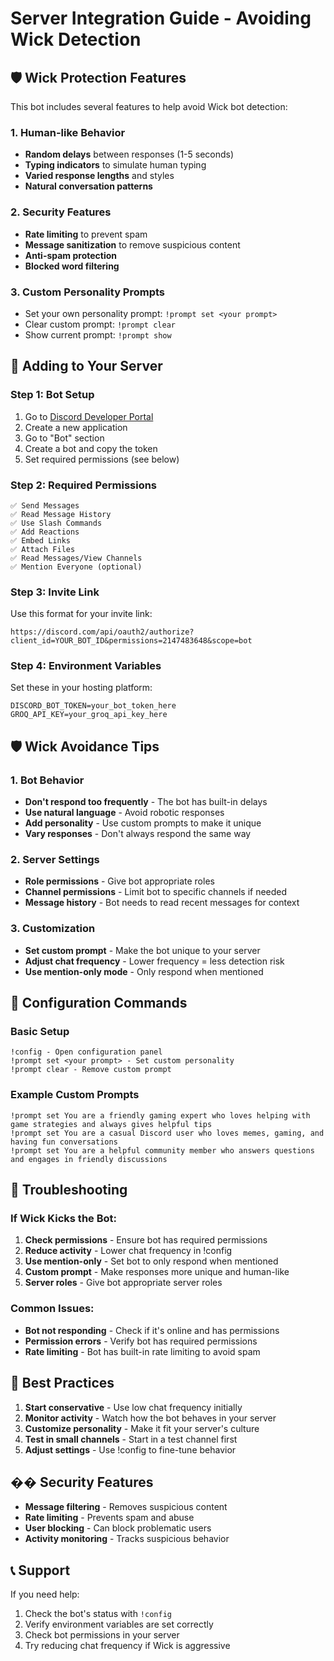 # Server Integration Guide - Avoiding Wick Detection

## 🛡️ Wick Protection Features

This bot includes several features to help avoid Wick bot detection:

### 1. Human-like Behavior
- **Random delays** between responses (1-5 seconds)
- **Typing indicators** to simulate human typing
- **Varied response lengths** and styles
- **Natural conversation patterns**

### 2. Security Features
- **Rate limiting** to prevent spam
- **Message sanitization** to remove suspicious content
- **Anti-spam protection**
- **Blocked word filtering**

### 3. Custom Personality Prompts
- Set your own personality prompt: `!prompt set <your prompt>`
- Clear custom prompt: `!prompt clear`
- Show current prompt: `!prompt show`

## 🚀 Adding to Your Server

### Step 1: Bot Setup
1. Go to [Discord Developer Portal](https://discord.com/developers/applications)
2. Create a new application
3. Go to "Bot" section
4. Create a bot and copy the token
5. Set required permissions (see below)

### Step 2: Required Permissions
```
✅ Send Messages
✅ Read Message History
✅ Use Slash Commands
✅ Add Reactions
✅ Embed Links
✅ Attach Files
✅ Read Messages/View Channels
✅ Mention Everyone (optional)
```

### Step 3: Invite Link
Use this format for your invite link:
```
https://discord.com/api/oauth2/authorize?client_id=YOUR_BOT_ID&permissions=2147483648&scope=bot
```

### Step 4: Environment Variables
Set these in your hosting platform:
```
DISCORD_BOT_TOKEN=your_bot_token_here
GROQ_API_KEY=your_groq_api_key_here
```

## 🛡️ Wick Avoidance Tips

### 1. Bot Behavior
- **Don't respond too frequently** - The bot has built-in delays
- **Use natural language** - Avoid robotic responses
- **Add personality** - Use custom prompts to make it unique
- **Vary responses** - Don't always respond the same way

### 2. Server Settings
- **Role permissions** - Give bot appropriate roles
- **Channel permissions** - Limit bot to specific channels if needed
- **Message history** - Bot needs to read recent messages for context

### 3. Customization
- **Set custom prompt** - Make the bot unique to your server
- **Adjust chat frequency** - Lower frequency = less detection risk
- **Use mention-only mode** - Only respond when mentioned

## 🔧 Configuration Commands

### Basic Setup
```
!config - Open configuration panel
!prompt set <your prompt> - Set custom personality
!prompt clear - Remove custom prompt
```

### Example Custom Prompts
```
!prompt set You are a friendly gaming expert who loves helping with game strategies and always gives helpful tips
!prompt set You are a casual Discord user who loves memes, gaming, and having fun conversations
!prompt set You are a helpful community member who answers questions and engages in friendly discussions
```

## 🚨 Troubleshooting

### If Wick Kicks the Bot:
1. **Check permissions** - Ensure bot has required permissions
2. **Reduce activity** - Lower chat frequency in !config
3. **Use mention-only** - Set bot to only respond when mentioned
4. **Custom prompt** - Make responses more unique and human-like
5. **Server roles** - Give bot appropriate server roles

### Common Issues:
- **Bot not responding** - Check if it's online and has permissions
- **Permission errors** - Verify bot has required permissions
- **Rate limiting** - Bot has built-in rate limiting to avoid spam

## 📝 Best Practices

1. **Start conservative** - Use low chat frequency initially
2. **Monitor activity** - Watch how the bot behaves in your server
3. **Customize personality** - Make it fit your server's culture
4. **Test in small channels** - Start in a test channel first
5. **Adjust settings** - Use !config to fine-tune behavior

## �� Security Features

- **Message filtering** - Removes suspicious content
- **Rate limiting** - Prevents spam and abuse
- **User blocking** - Can block problematic users
- **Activity monitoring** - Tracks suspicious behavior

## 📞 Support

If you need help:
1. Check the bot's status with `!config`
2. Verify environment variables are set correctly
3. Check bot permissions in your server
4. Try reducing chat frequency if Wick is aggressive
